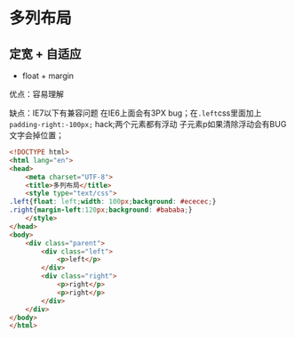 # 多列布局

## 定宽 + 自适应


- float + margin

优点：容易理解

缺点：IE7以下有兼容问题 在IE6上面会有3PX bug；在```.left```css里面加上 ```padding-right:-100px;``` hack;两个元素都有浮动 子元素p如果清除浮动会有BUG 文字会掉位置；

```html
<!DOCTYPE html>
<html lang="en">
<head>
	<meta charset="UTF-8">
	<title>多列布局</title>
	<style type="text/css">
.left{float: left;width: 100px;background: #ececec;}
.right{margin-left:120px;background: #bababa;}
	</style>
</head>
<body>
	<div class="parent">
		<div class="left">
			<p>left</p>
		</div>
		<div class="right">
			<p>right</p>
			<p>right</p>
		</div>
	</div>
</body>
</html>
```